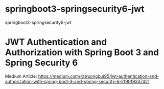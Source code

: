 # springboot3-springsecurity6-jwt
springboot3-springsecurity6-jwt

# JWT Authentication and Authorization with Spring Boot 3 and Spring Security 6

Medium
Article: https://medium.com/@truongbui95/jwt-authentication-and-authorization-with-spring-boot-3-and-spring-security-6-2f90f9337421
